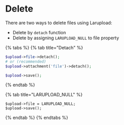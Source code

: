 # Delete

There are two ways to delete files using Larupload:

* Delete by `detach` function
* Delete by assigning `LARUPLOAD_NULL` to file property

{% tabs %}
{% tab title="Detach" %}
```php
$upload->file->detach();
# or (recommended)
$upload->attachment('file')->detach();

$upload->save();
```
{% endtab %}

{% tab title="LARUPLOAD_NULL" %}
```
$upload->file = LARUPLOAD_NULL;
$upload->save();
```
{% endtab %}
{% endtabs %}
